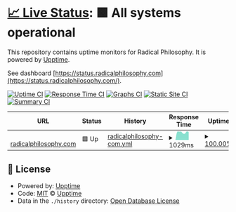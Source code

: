 # [📈 Live Status](https://upptime.github.io/upptime): <!--live status--> **🟩 All systems operational**

This repository contains uptime monitors for Radical Philosophy. It is powered by [Upptime](https://github.com/upptime/upptime).

See dashboard [https://status.radicalphilosophy.com](https://status.radicalphilosophy.com/).

[![Uptime CI](https://github.com/danielnemenyi/upptime/workflows/Uptime%20CI/badge.svg)](https://github.com/danielnemenyi/upptime/actions?query=workflow%3A%22Uptime+CI%22)
[![Response Time CI](https://github.com/danielnemenyi/upptime/workflows/Response%20Time%20CI/badge.svg)](https://github.com/danielnemenyi/upptime/actions?query=workflow%3A%22Response+Time+CI%22)
[![Graphs CI](https://github.com/danielnemenyi/upptime/workflows/Graphs%20CI/badge.svg)](https://github.com/danielnemenyi/upptime/actions?query=workflow%3A%22Graphs+CI%22)
[![Static Site CI](https://github.com/danielnemenyi/upptime/workflows/Static%20Site%20CI/badge.svg)](https://github.com/danielnemenyi/upptime/actions?query=workflow%3A%22Static+Site+CI%22)
[![Summary CI](https://github.com/danielnemenyi/upptime/workflows/Summary%20CI/badge.svg)](https://github.com/danielnemenyi/upptime/actions?query=workflow%3A%22Summary+CI%22)

<!--start: status pages-->
<!-- This summary is generated by Upptime (https://github.com/upptime/upptime) -->
<!-- Do not edit this manually, your changes will be overwritten -->
<!-- prettier-ignore -->
| URL | Status | History | Response Time | Uptime |
| --- | ------ | ------- | ------------- | ------ |
| <img alt="" src="https://icons.duckduckgo.com/ip3/www.radicalphilosophy.com.ico" height="13"> [radicalphilosophy.com](https://www.radicalphilosophy.com) | 🟩 Up | [radicalphilosophy-com.yml](https://github.com/danielnemenyi/rp-upptime/commits/HEAD/history/radicalphilosophy-com.yml) | <details><summary><img alt="Response time graph" src="./graphs/radicalphilosophy-com/response-time-week.png" height="20"> 1029ms</summary><br><a href="https://status.radicalphilosophy.com/history/radicalphilosophy-com"><img alt="Response time 1003" src="https://img.shields.io/endpoint?url=https%3A%2F%2Fraw.githubusercontent.com%2Fdanielnemenyi%2Frp-upptime%2FHEAD%2Fapi%2Fradicalphilosophy-com%2Fresponse-time.json"></a><br><a href="https://status.radicalphilosophy.com/history/radicalphilosophy-com"><img alt="24-hour response time 1030" src="https://img.shields.io/endpoint?url=https%3A%2F%2Fraw.githubusercontent.com%2Fdanielnemenyi%2Frp-upptime%2FHEAD%2Fapi%2Fradicalphilosophy-com%2Fresponse-time-day.json"></a><br><a href="https://status.radicalphilosophy.com/history/radicalphilosophy-com"><img alt="7-day response time 1029" src="https://img.shields.io/endpoint?url=https%3A%2F%2Fraw.githubusercontent.com%2Fdanielnemenyi%2Frp-upptime%2FHEAD%2Fapi%2Fradicalphilosophy-com%2Fresponse-time-week.json"></a><br><a href="https://status.radicalphilosophy.com/history/radicalphilosophy-com"><img alt="30-day response time 1118" src="https://img.shields.io/endpoint?url=https%3A%2F%2Fraw.githubusercontent.com%2Fdanielnemenyi%2Frp-upptime%2FHEAD%2Fapi%2Fradicalphilosophy-com%2Fresponse-time-month.json"></a><br><a href="https://status.radicalphilosophy.com/history/radicalphilosophy-com"><img alt="1-year response time 1020" src="https://img.shields.io/endpoint?url=https%3A%2F%2Fraw.githubusercontent.com%2Fdanielnemenyi%2Frp-upptime%2FHEAD%2Fapi%2Fradicalphilosophy-com%2Fresponse-time-year.json"></a></details> | <details><summary><a href="https://status.radicalphilosophy.com/history/radicalphilosophy-com">100.00%</a></summary><a href="https://status.radicalphilosophy.com/history/radicalphilosophy-com"><img alt="All-time uptime 99.65%" src="https://img.shields.io/endpoint?url=https%3A%2F%2Fraw.githubusercontent.com%2Fdanielnemenyi%2Frp-upptime%2FHEAD%2Fapi%2Fradicalphilosophy-com%2Fuptime.json"></a><br><a href="https://status.radicalphilosophy.com/history/radicalphilosophy-com"><img alt="24-hour uptime 100.00%" src="https://img.shields.io/endpoint?url=https%3A%2F%2Fraw.githubusercontent.com%2Fdanielnemenyi%2Frp-upptime%2FHEAD%2Fapi%2Fradicalphilosophy-com%2Fuptime-day.json"></a><br><a href="https://status.radicalphilosophy.com/history/radicalphilosophy-com"><img alt="7-day uptime 100.00%" src="https://img.shields.io/endpoint?url=https%3A%2F%2Fraw.githubusercontent.com%2Fdanielnemenyi%2Frp-upptime%2FHEAD%2Fapi%2Fradicalphilosophy-com%2Fuptime-week.json"></a><br><a href="https://status.radicalphilosophy.com/history/radicalphilosophy-com"><img alt="30-day uptime 100.00%" src="https://img.shields.io/endpoint?url=https%3A%2F%2Fraw.githubusercontent.com%2Fdanielnemenyi%2Frp-upptime%2FHEAD%2Fapi%2Fradicalphilosophy-com%2Fuptime-month.json"></a><br><a href="https://status.radicalphilosophy.com/history/radicalphilosophy-com"><img alt="1-year uptime 100.00%" src="https://img.shields.io/endpoint?url=https%3A%2F%2Fraw.githubusercontent.com%2Fdanielnemenyi%2Frp-upptime%2FHEAD%2Fapi%2Fradicalphilosophy-com%2Fuptime-year.json"></a></details>

<!--end: status pages-->

## 📄 License

- Powered by: [Upptime](https://github.com/upptime/upptime)
- Code: [MIT](./LICENSE) © [Upptime](https://upptime.js.org)
- Data in the `./history` directory: [Open Database License](https://opendatacommons.org/licenses/odbl/1-0/)
